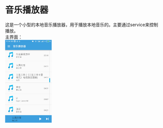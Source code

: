 # 音乐播放器
这是一个小型的本地音乐播放器，用于播放本地音乐的。主要通过service来控制播放。<br/>
主界面：<br/>
<img src="https://github.com/codeteenager/MusicPlayer/blob/master/images/S70503-103421.jpg" width="30%" height="30%"/>
<br/>
